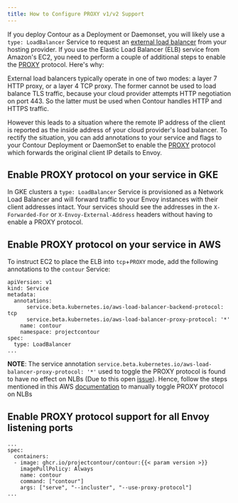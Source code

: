 ```yaml
---
title: How to Configure PROXY v1/v2 Support
---
```


If you deploy Contour as a Deployment or Daemonset, you will likely use a `type: LoadBalancer` Service to request an [external load balancer][1] from your hosting provider.
If you use the Elastic Load Balancer (ELB) service from Amazon's EC2, you need to perform a couple of additional steps to enable the [PROXY][0] protocol. Here's why:

External load balancers typically operate in one of two modes: a layer 7 HTTP proxy, or a layer 4 TCP proxy.
The former cannot be used to load balance TLS traffic, because your cloud provider attempts HTTP negotiation on port 443.
So the latter must be used when Contour handles HTTP and HTTPS traffic.

However this leads to a situation where the remote IP address of the client is reported as the inside address of your cloud provider's load balancer.
To rectify the situation, you can add annotations to your service and flags to your Contour Deployment or DaemonSet to enable the [PROXY][0] protocol which forwards the original client IP details to Envoy. 

## Enable PROXY protocol on your service in GKE

In GKE clusters a `type: LoadBalancer` Service is provisioned as a Network Load Balancer and will forward traffic to your Envoy instances with their client addresses intact.
Your services should see the addresses in the `X-Forwarded-For` or `X-Envoy-External-Address` headers without having to enable a PROXY protocol.

## Enable PROXY protocol on your service in AWS

To instruct EC2 to place the ELB into `tcp`+`PROXY` mode, add the following annotations to the `contour` Service:

```
apiVersion: v1
kind: Service
metadata:
  annotations:
      service.beta.kubernetes.io/aws-load-balancer-backend-protocol: tcp
      service.beta.kubernetes.io/aws-load-balancer-proxy-protocol: '*'
    name: contour
    namespace: projectcontour
spec:
  type: LoadBalancer
...
```

**NOTE**: The service annotation `service.beta.kubernetes.io/aws-load-balancer-proxy-protocol: '*'` used to toggle the PROXY protocol is found to have no effect on NLBs (Due to this open [issue][2]). Hence, follow the steps mentioned in this AWS [documentation][3] to manually toggle PROXY protocol on NLBs

## Enable PROXY protocol support for all Envoy listening ports

```
...
spec:
  containers:
  - image: ghcr.io/projectcontour/contour:{{< param version >}}
    imagePullPolicy: Always
    name: contour
    command: ["contour"]
    args: ["serve", "--incluster", "--use-proxy-protocol"]
...
```

[0]: http://www.haproxy.org/download/1.8/doc/proxy-protocol.txt
[1]: https://kubernetes.io/docs/tasks/access-application-cluster/create-external-load-balancer
[2]: https://github.com/kubernetes/kubernetes/issues/57250
[3]: https://docs.aws.amazon.com/elasticloadbalancing/latest/network/load-balancer-target-groups.html#enable-proxy-protocol
